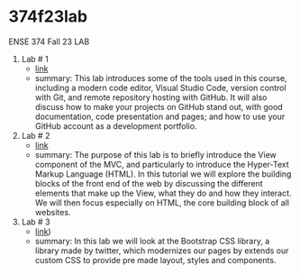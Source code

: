 # 374f23lab
ENSE 374 Fall 23 LAB

1. Lab # 1
    - [link](https://github.com/bilalalissa/374f23lab/tree/main/lab1)
    - summary:
        This lab introduces some of the tools used in this course, including a modern code editor, Visual Studio Code, version control with Git, and remote repository hosting with GitHub. It will also discuss how to make your projects on GitHub stand out, with good documentation, code presentation and pages; and how to use your GitHub account as a development portfolio.
2. Lab # 2
    - [link](https://github.com/bilalalissa/374f23lab/tree/main/lab2)
    - summary:
        The purpose of this lab is to briefly introduce the View component of the MVC, and particularly to introduce the Hyper-Text Markup Language (HTML). In this tutorial we will explore the building blocks of the front end of the web by discussing the different elements that make up the View, what they do and how they interact. We will then focus especially on HTML, the core building block of all websites.
2. Lab # 3
    - [link](https://github.com/bilalalissa/374f23lab/tree/main/lab3))
    - summary:
        In this lab we will look at the Bootstrap CSS library, a library made by twitter, which modernizes our pages by extends our custom CSS to provide pre made layout, styles and components.
